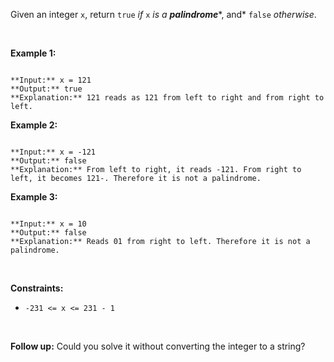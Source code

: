 Given an integer `x`, return `true` *if* `x` *is a* ***palindrome****, and* `false` *otherwise*.


 


**Example 1:**



```

**Input:** x = 121
**Output:** true
**Explanation:** 121 reads as 121 from left to right and from right to left.

```

**Example 2:**



```

**Input:** x = -121
**Output:** false
**Explanation:** From left to right, it reads -121. From right to left, it becomes 121-. Therefore it is not a palindrome.

```

**Example 3:**



```

**Input:** x = 10
**Output:** false
**Explanation:** Reads 01 from right to left. Therefore it is not a palindrome.

```

 


**Constraints:**


* `-231 <= x <= 231 - 1`


 


**Follow up:** Could you solve it without converting the integer to a string?